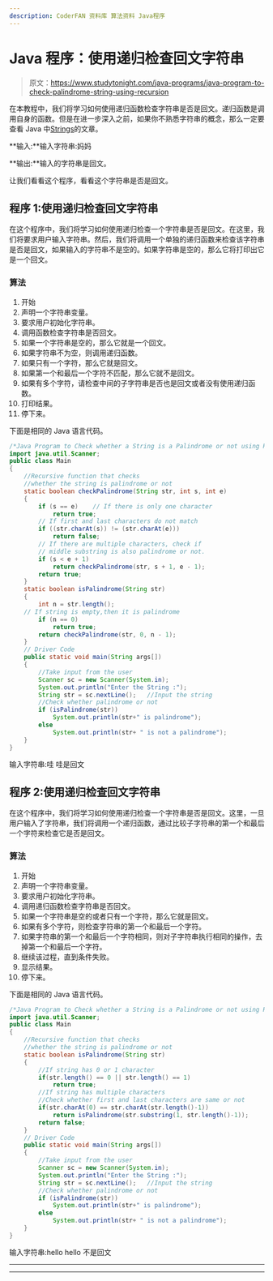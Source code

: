 ```yaml
---
description: CoderFAN 资料库 算法资料 Java程序
---
```


# Java 程序：使用递归检查回文字符串

> 原文：<https://www.studytonight.com/java-programs/java-program-to-check-palindrome-string-using-recursion>

在本教程中，我们将学习如何使用递归函数检查字符串是否是回文。递归函数是调用自身的函数。但是在进一步深入之前，如果你不熟悉字符串的概念，那么一定要查看 Java 中[Strings](https://www.studytonight.com/java/string-handling-in-java.php)的文章。

**输入:**输入字符串:妈妈

**输出:**输入的字符串是回文。

让我们看看这个程序，看看这个字符串是否是回文。

## 程序 1:使用递归检查回文字符串

在这个程序中，我们将学习如何使用递归检查一个字符串是否是回文。在这里，我们将要求用户输入字符串。然后，我们将调用一个单独的递归函数来检查该字符串是否是回文，如果输入的字符串不是空的。如果字符串是空的，那么它将打印出它是一个回文。

### 算法

1.  开始
2.  声明一个字符串变量。
3.  要求用户初始化字符串。
4.  调用函数检查字符串是否回文。
5.  如果一个字符串是空的，那么它就是一个回文。
6.  如果字符串不为空，则调用递归函数。
7.  如果只有一个字符，那么它就是回文。
8.  如果第一个和最后一个字符不匹配，那么它就不是回文。
9.  如果有多个字符，请检查中间的子字符串是否也是回文或者没有使用递归函数。
10.  打印结果。
11.  停下来。

下面是相同的 Java 语言代码。

```java
/*Java Program to Check whether a String is a Palindrome or not using Recursive Function*/
import java.util.Scanner;
public class Main
{
    //Recursive function that checks 
    //whether the string is palindrome or not
    static boolean checkPalindrome(String str, int s, int e) 
    { 
        if (s == e)    // If there is only one character 
            return true;  
        // If first and last characters do not match 
        if ((str.charAt(s)) != (str.charAt(e))) 
            return false;   
        // If there are multiple characters, check if 
        // middle substring is also palindrome or not. 
        if (s < e + 1) 
            return checkPalindrome(str, s + 1, e - 1);   
        return true; 
    }   
    static boolean isPalindrome(String str) 
    { 
        int n = str.length();   
    // If string is empty,then it is palindrome 
        if (n == 0) 
            return true;   
        return checkPalindrome(str, 0, n - 1); 
    }   
    // Driver Code 
    public static void main(String args[]) 
    { 
        //Take input from the user
        Scanner sc = new Scanner(System.in);
        System.out.println("Enter the String :");
        String str = sc.nextLine();   //Input the string
        //Check whether palindrome or not
        if (isPalindrome(str)) 
            System.out.println(str+" is palindrome"); 
        else
            System.out.println(str+ " is not a palindrome"); 
    }   
}
```

输入字符串:哇
哇是回文

## 程序 2:使用递归检查回文字符串

在这个程序中，我们将学习如何使用递归检查一个字符串是否是回文。这里，一旦用户输入了字符串，我们将调用一个递归函数，通过比较子字符串的第一个和最后一个字符来检查它是否是回文。

### 算法

1.  开始
2.  声明一个字符串变量。
3.  要求用户初始化字符串。
4.  调用递归函数检查字符串是否回文。
5.  如果一个字符串是空的或者只有一个字符，那么它就是回文。
6.  如果有多个字符，则检查字符串的第一个和最后一个字符。
7.  如果字符串的第一个和最后一个字符相同，则对子字符串执行相同的操作，去掉第一个和最后一个字符。
8.  继续该过程，直到条件失败。
9.  显示结果。
10.  停下来。

下面是相同的 Java 语言代码。

```java
/*Java Program to Check whether a String is a Palindrome or not using Recursive Function*/
import java.util.Scanner;
public class Main
{
    //Recursive function that checks 
    //whether the string is palindrome or not
    static boolean isPalindrome(String str) 
    { 
        //If string has 0 or 1 character
        if(str.length() == 0 || str.length() == 1)
            return true; 
        //If string has multiple characters
        //Check whether first and last characters are same or not
        if(str.charAt(0) == str.charAt(str.length()-1))
            return isPalindrome(str.substring(1, str.length()-1));
        return false;
    }   
    // Driver Code 
    public static void main(String args[]) 
    { 
        //Take input from the user
        Scanner sc = new Scanner(System.in);
        System.out.println("Enter the String :");
        String str = sc.nextLine();   //Input the string
        //Check whether palindrome or not
        if (isPalindrome(str)) 
            System.out.println(str+" is palindrome"); 
        else
            System.out.println(str+ " is not a palindrome"); 
    }     
}
```

输入字符串:hello
hello 不是回文

* * *

* * *